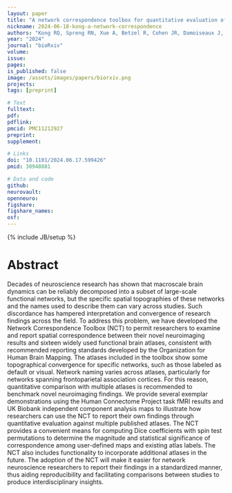 ```yaml
---
layout: paper
title: "A network correspondence toolbox for quantitative evaluation of novel neuroimaging results"
nickname: 2024-06-18-kong-a-network-correspondence
authors: "Kong RQ, Spreng RN, Xue A, Betzel R, Cohen JR, Damoiseaux J, De Brigard F, Eickhoff SB, Fornito A, Gratton C, Gordon EM, Holmes AJ, Laird AR, Larson-Prior L, Nickerson LD, Pinho AL, Razi A, Sadaghiani S, Shine J, Yendiki A, Yeo BTT, Uddin LQ"
year: "2024"
journal: "bioRxiv"
volume:
issue:
pages:
is_published: false
image: /assets/images/papers/biorxiv.png
projects:
tags: [preprint]

# Text
fulltext:
pdf:
pdflink:
pmcid: PMC11212927
preprint:
supplement:

# Links
doi: "10.1101/2024.06.17.599426"
pmid: 38948881

# Data and code
github:
neurovault:
openneuro:
figshare:
figshare_names:
osf:
---
```

{% include JB/setup %}

# Abstract

Decades of neuroscience research has shown that macroscale brain dynamics can be reliably decomposed into a subset of large-scale functional networks, but the specific spatial topographies of these networks and the names used to describe them can vary across studies. Such discordance has hampered interpretation and convergence of research findings across the field. To address this problem, we have developed the Network Correspondence Toolbox (NCT) to permit researchers to examine and report spatial correspondence between their novel neuroimaging results and sixteen widely used functional brain atlases, consistent with recommended reporting standards developed by the Organization for Human Brain Mapping. The atlases included in the toolbox show some topographical convergence for specific networks, such as those labeled as default or visual. Network naming varies across atlases, particularly for networks spanning frontoparietal association cortices. For this reason, quantitative comparison with multiple atlases is recommended to benchmark novel neuroimaging findings. We provide several exemplar demonstrations using the Human Connectome Project task fMRI results and UK Biobank independent component analysis maps to illustrate how researchers can use the NCT to report their own findings through quantitative evaluation against multiple published atlases. The NCT provides a convenient means for computing Dice coefficients with spin test permutations to determine the magnitude and statistical significance of correspondence among user-defined maps and existing atlas labels. The NCT also includes functionality to incorporate additional atlases in the future. The adoption of the NCT will make it easier for network neuroscience researchers to report their findings in a standardized manner, thus aiding reproducibility and facilitating comparisons between studies to produce interdisciplinary insights.
